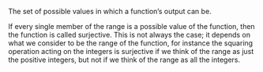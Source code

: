 The set of possible values in which a function’s output can be.

If every single member of the range is a possible value of the function,
then the function is called surjective. This is not always the case; it
depends on what we consider to be the range of the function, for
instance the squaring operation acting on the integers is surjective if
we think of the range as just the positive integers, but not if we think
of the range as all the integers.

